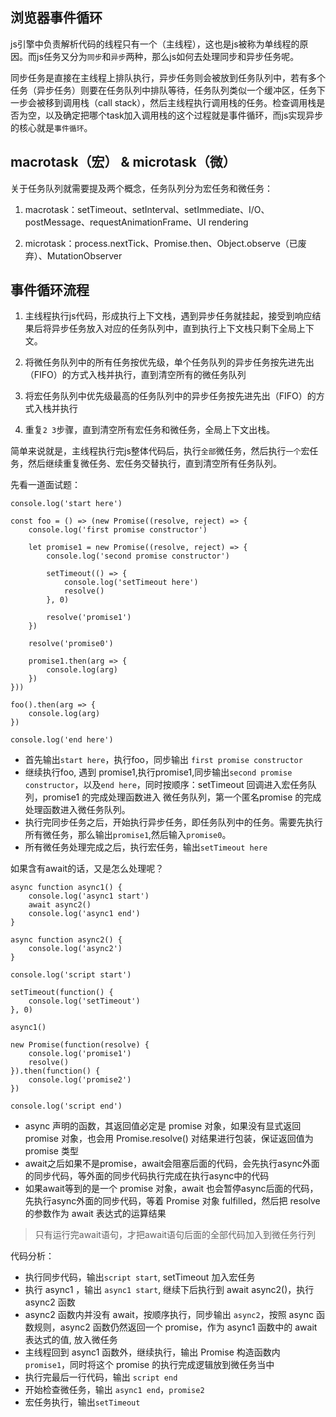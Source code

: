 ## 浏览器事件循环

js引擎中负责解析代码的线程只有一个（主线程），这也是js被称为单线程的原因。而js任务又分为`同步`和`异步`两种，那么js如何去处理同步和异步任务呢。

同步任务是直接在主线程上排队执行，异步任务则会被放到任务队列中，若有多个任务（异步任务）则要在任务队列中排队等待，任务队列类似一个缓冲区，任务下一步会被移到调用栈（call stack），然后主线程执行调用栈的任务。检查调用栈是否为空，以及确定把哪个task加入调用栈的这个过程就是事件循环，而js实现异步的核心就是`事件循环`。

## macrotask（宏） & microtask（微）
关于任务队列就需要提及两个概念，任务队列分为宏任务和微任务：

1. macrotask：setTimeout、setInterval、setImmediate、I/O、postMessage、requestAnimationFrame、UI rendering

2. microtask：process.nextTick、Promise.then、Object.observe（已废弃）、MutationObserver


## 事件循环流程

1. 主线程执行js代码，形成执行上下文栈，遇到异步任务就挂起，接受到响应结果后将异步任务放入对应的任务队列中，直到执行上下文栈只剩下全局上下文。

2. 将微任务队列中的所有任务按优先级，单个任务队列的异步任务按先进先出（FIFO）的方式入栈并执行，直到清空所有的微任务队列

3. 将宏任务队列中优先级最高的任务队列中的异步任务按先进先出（FIFO）的方式入栈并执行

4. 重复`2 3`步骤，直到清空所有宏任务和微任务，全局上下文出栈。

简单来说就是，主线程执行完js整体代码后，执行`全部`微任务，然后执行`一个`宏任务，然后继续重复微任务、宏任务交替执行，直到清空所有任务队列。

先看一道面试题：
```
console.log('start here')

const foo = () => (new Promise((resolve, reject) => {
    console.log('first promise constructor')

    let promise1 = new Promise((resolve, reject) => {
        console.log('second promise constructor')

        setTimeout(() => {
            console.log('setTimeout here')
            resolve()
        }, 0)

        resolve('promise1')
    })

    resolve('promise0')

    promise1.then(arg => {
        console.log(arg)
    })
}))

foo().then(arg => {
    console.log(arg)
})

console.log('end here')
```
* 首先输出`start here`，执行foo，同步输出 `first promise constructor`
* 继续执行foo, 遇到 promise1,执行promise1,同步输出`second promise constructor`，以及`end here`，同时按顺序：setTimeout 回调进入宏任务队列，promise1 的完成处理函数进入 微任务队列，第一个匿名promise 的完成处理函数进入微任务队列。
* 执行完同步任务之后，开始执行异步任务，即任务队列中的任务。需要先执行所有微任务，那么输出`promise1`,然后输入`promise0`。
* 所有微任务处理完成之后，执行宏任务，输出`setTimeout here`

如果含有await的话，又是怎么处理呢？
```
async function async1() {
    console.log('async1 start')
    await async2()
    console.log('async1 end')
}

async function async2() {
    console.log('async2')
}

console.log('script start')

setTimeout(function() {
    console.log('setTimeout') 
}, 0)  

async1()

new Promise(function(resolve) {
    console.log('promise1')
    resolve()
}).then(function() {
    console.log('promise2')
})

console.log('script end')
```
* async 声明的函数，其返回值必定是 promise 对象，如果没有显式返回 promise 对象，也会用 Promise.resolve() 对结果进行包装，保证返回值为 promise 类型
* await之后如果不是promise，await会阻塞后面的代码，会先执行async外面的同步代码，等外面的同步代码执行完成在执行async中的代码
* 如果await等到的是一个 promise 对象，await 也会暂停async后面的代码，先执行async外面的同步代码，等着 Promise 对象 fulfilled，然后把 resolve 的参数作为 await 表达式的运算结果
>只有运行完await语句，才把await语句后面的全部代码加入到微任务行列

代码分析：
* 执行同步代码，输出`script start`, setTimeout 加入宏任务
* 执行 async1 ，输出 `async1 start`, 继续下后执行到 await async2()，执行 async2 函数
* async2 函数内并没有 await，按顺序执行，同步输出 `async2`，按照 async 函数规则，async2 函数仍然返回一个 promise，作为 async1 函数中的 await 表达式的值, 放入微任务
* 主线程回到 async1 函数外，继续执行，输出 Promise 构造函数内 `promise1`，同时将这个 promise 的执行完成逻辑放到微任务当中
* 执行完最后一行代码，输出 `script end`
* 开始检查微任务，输出 `async1 end`，`promise2`
* 宏任务执行，输出`setTimeout`
